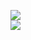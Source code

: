 [![](https://img.shields.io/badge/Made%20With-Github%20Spray-lightgrey.svg?style=for-the-badge&logo=github)](https://github.com/Annihil/github-spray#29841)  
[![](https://i.imgur.com/2DrTn0Z.gif)](https://github.com/Annihil/github-spray)